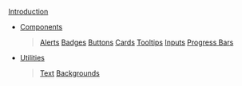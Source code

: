 
[Introduction](/)
* [Components](/components/alerts)
	> [Alerts](/components/alerts)
	> [Badges](/components/badges)
	> [Buttons](/components/buttons)
	> [Cards](/components/cards)
	> [Tooltips](/components/tooltips)
	> [Inputs](/components/inputs)
	> [Progress Bars](/components/progress)

* [Utilities](/utilities/text)
	> [Text](/utilities/text)
	> [Backgrounds](/utilities/backgrounds)

